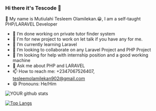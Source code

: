 ### Hi there it's Tescode 👋

🌱 My name is Mutiulahi Tesleem Olamilekan.😀, I am a self-taught PHP/LARAVEL Developer

- 🔭 I’m done working on private tutor finder system
- 🤔 I'm for new project to work on let talk if you have any for me.
- 🌱 I’m currently learning Laravel
- 👯 I’m looking to collaborate on any Laravel Project and PHP Project 
- 🤔 I’m looking for help with internship position and a good working machine
- 💬 Ask me about PHP and LARAVEL 
- 📫 How to reach me: +2347067526407, tesleemolamilekan902@gmail.com
- 😄 Pronouns: He/Him

![YOUR github stats](https://github-readme-stats.vercel.app/api?username=mutiulahi)



[![Top Langs](https://github-readme-stats.vercel.app/api/top-langs/?username=mutiulahi&langs_count=6)](https://github.com/mutiulahi/github-readme-stats)

